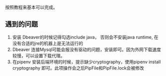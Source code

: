 按照教程来基本可以完成。

## 遇到的问题
1. 安装 Dbeaver的时候记得勾选include java， 否则会不安装java runtime, 在没有合适的jre的机器上是无法运行的
2. Dbeaver 连接Mysql可能会报没有驱动的问题，安装即可。因为外网下载速度较慢，可以设置下载代理。
3. 在pipenv 安装后端环境的时候，提示缺少cryptography，使用pipenv install cryptography 即可。此项操作会之后PipFile和PipFile.lock会被修改

